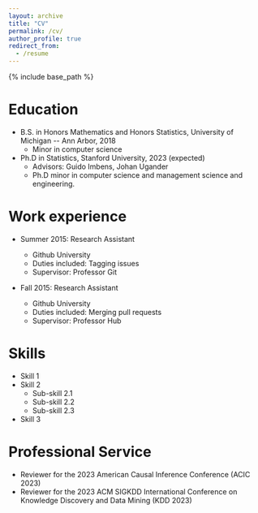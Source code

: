```yaml
---
layout: archive
title: "CV"
permalink: /cv/
author_profile: true
redirect_from:
  - /resume
---
```


{% include base_path %}

Education
======
* B.S. in Honors Mathematics and Honors Statistics, University of Michigan -- Ann Arbor, 2018
  * Minor in computer science
* Ph.D in Statistics, Stanford University, 2023 (expected)
  * Advisors: Guido Imbens, Johan Ugander
  * Ph.D minor in computer science and management science and engineering.

Work experience
======
* Summer 2015: Research Assistant
  * Github University
  * Duties included: Tagging issues
  * Supervisor: Professor Git

* Fall 2015: Research Assistant
  * Github University
  * Duties included: Merging pull requests
  * Supervisor: Professor Hub
  
Skills
======
* Skill 1
* Skill 2
  * Sub-skill 2.1
  * Sub-skill 2.2
  * Sub-skill 2.3
* Skill 3
  
Professional Service
======
* Reviewer for the 2023 American Causal Inference Conference (ACIC 2023)
* Reviewer for the 2023 ACM SIGKDD International Conference on Knowledge Discovery and Data
Mining (KDD 2023)
